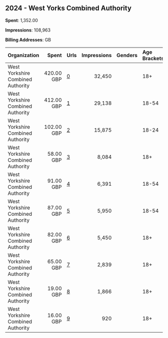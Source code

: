 ## 2024 - West Yorks Combined Authority 
**Spent**: 1,352.00

**Impressions**: 108,963

**Billing Addresses**: GB

|Organization|Spent|Urls|Impressions|Genders|Age Brackets|Country Codes|
|:---|---:|:---|---:|:---|:---|:---|
|West Yorkshire Combined Authority|420.00 GBP|[0](https://www.snap.com/political-ads/asset/6a5b5689dfea7d4072ab57065eb44da642991a36f69af4ccf7676850a948e9ca?mediaType=png)|32,450||18+|united kingdom|
|West Yorkshire Combined Authority|412.00 GBP|[1](https://www.snap.com/political-ads/asset/77e37e1eea7f4d2ab5ca1b1007c086a4e47f3c91e10093565f84f7d0b80f6a55?mediaType=png)|29,138||18-54|united kingdom|
|West Yorkshire Combined Authority|102.00 GBP|[2](https://www.snap.com/political-ads/asset/f528548a1f9b95f5074ea1c21e146061b30b0d30b7a5be2e205b5d1922a94a82?mediaType=png)|15,875||18-24|united kingdom|
|West Yorkshire Combined Authority|58.00 GBP|[3](https://www.snap.com/political-ads/asset/453fb4de6f0736b6ecb28a7654f94b39ad44cf177bf228319659ccd0c3c523aa?mediaType=mp4)|8,084||18+|united kingdom|
|West Yorkshire Combined Authority|91.00 GBP|[4](https://www.snap.com/political-ads/asset/b1db0d6a070d04fc2888e5dfbc75fd967c7108c517a344f66af975baa97e1ce9?mediaType=png)|6,391||18-54|united kingdom|
|West Yorkshire Combined Authority|87.00 GBP|[5](https://www.snap.com/political-ads/asset/b302adfd63c6f41269b69fc608978ee49560a5e57dc096071049fbca0ba34a67?mediaType=png)|5,950||18-54|united kingdom|
|West Yorkshire Combined Authority|82.00 GBP|[6](https://www.snap.com/political-ads/asset/ba52041fdfd1bb7082f0abcdf439ec0f1296e672bfd082a20ed94d3cab54e65b?mediaType=mp4)|5,450||18+|united kingdom|
|West Yorkshire Combined Authority|65.00 GBP|[7](https://www.snap.com/political-ads/asset/5db4fac8b27d2411a01d4302bae3f346c72f3e1629bac6eb7250ad3e49b9a7ad?mediaType=mp4)|2,839||18+|united kingdom|
|West Yorkshire Combined Authority|19.00 GBP|[8](https://www.snap.com/political-ads/asset/61ea74667852b9eec547d09f3335e2ddfdc2ac6f9a99a809edf06d8d55bd7523?mediaType=png)|1,866||18+|united kingdom|
|West Yorkshire Combined Authority|16.00 GBP|[9](https://www.snap.com/political-ads/asset/5da469def343809d6c2f20a7988e810f3ca97af2cae956d9a1645a6ca59b68ea?mediaType=mp4)|920||18+|united kingdom|
